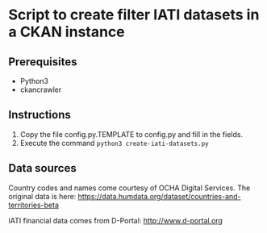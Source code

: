 # Script to create filter IATI datasets in a CKAN instance

## Prerequisites

* Python3
* ckancrawler

## Instructions

1. Copy the file config.py.TEMPLATE to config.py and fill in the
   fields.
2. Execute the command ``python3 create-iati-datasets.py``


## Data sources

Country codes and names come courtesy of OCHA Digital Services. The
original data is here:
https://data.humdata.org/dataset/countries-and-territories-beta

IATI financial data comes from D-Portal: http://www.d-portal.org
